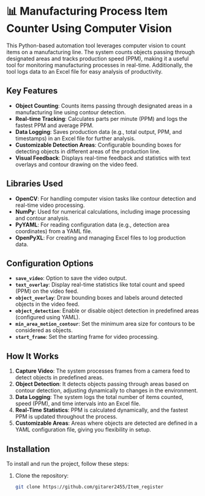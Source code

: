 # 📊 Manufacturing Process Item Counter Using Computer Vision

This Python-based automation tool leverages computer vision to count items on a manufacturing line. The system counts objects passing through designated areas and tracks production speed (PPM), making it a useful tool for monitoring manufacturing processes in real-time. Additionally, the tool logs data to an Excel file for easy analysis of productivity.

## Key Features
- **Object Counting**: Counts items passing through designated areas in a manufacturing line using contour detection.
- **Real-time Tracking**: Calculates parts per minute (PPM) and logs the fastest PPM and average PPM.
- **Data Logging**: Saves production data (e.g., total output, PPM, and timestamps) in an Excel file for further analysis.
- **Customizable Detection Areas**: Configurable bounding boxes for detecting objects in different areas of the production line.
- **Visual Feedback**: Displays real-time feedback and statistics with text overlays and contour drawing on the video feed.

## Libraries Used
- **OpenCV**: For handling computer vision tasks like contour detection and real-time video processing.
- **NumPy**: Used for numerical calculations, including image processing and contour analysis.
- **PyYAML**: For reading configuration data (e.g., detection area coordinates) from a YAML file.
- **OpenPyXL**: For creating and managing Excel files to log production data.

## Configuration Options
- **`save_video`**: Option to save the video output.
- **`text_overlay`**: Display real-time statistics like total count and speed (PPM) on the video feed.
- **`object_overlay`**: Draw bounding boxes and labels around detected objects in the video feed.
- **`object_detection`**: Enable or disable object detection in predefined areas (configured using YAML).
- **`min_area_motion_contour`**: Set the minimum area size for contours to be considered as objects.
- **`start_frame`**: Set the starting frame for video processing.

## How It Works
1. **Capture Video**: The system processes frames from a camera feed to detect objects in predefined areas.
2. **Object Detection**: It detects objects passing through areas based on contour detection, adjusting dynamically to changes in the environment.
3. **Data Logging**: The system logs the total number of items counted, speed (PPM), and time intervals into an Excel file.
4. **Real-Time Statistics**: PPM is calculated dynamically, and the fastest PPM is updated throughout the process.
5. **Customizable Areas**: Areas where objects are detected are defined in a YAML configuration file, giving you flexibility in setup.

## Installation

To install and run the project, follow these steps:

1. Clone the repository:
   ```bash
   git clone https://github.com/gitarer2455/Item_register
   
